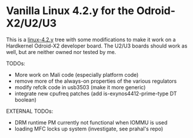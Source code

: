 # Vanilla Linux 4.2.y for the Odroid-X2/U2/U3

This is a [linux-4.2.y](https://git.kernel.org/cgit/linux/kernel/git/stable/linux-stable.git/log/?h=linux-4.2.y) tree with some modifications to make it work on a Hardkernel Odroid-X2 developer board. The U2/U3 boards should work as well, but are neither owned nor tested by me.


TODOs:

   - More work on Mali code (especially platform code)
   - remove more of the always-on properties of the various regulators
   - modify refclk code in usb3503 (make it more generic)
   - integrate new cpufreq patches (add is-exynos4412-prime-type DT boolean)

EXTERNAL TODOs:

   - DRM runtime PM currently not functional when IOMMU is used
   - loading MFC locks up system (investigate, see prahal's repo)
